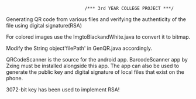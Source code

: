                                   /*** 3rd YEAR COLLEGE PROJECT ***/

Generating QR code from various files and verifying the authenticity of the file using digital signature(RSA)

For colored images use the ImgtoBlackandWhite.java to convert it to bitmap.

Modify the String object'filePath' in GenQR.java accordingly.

QRCodeScanner is the source for the android app. BarcodeScanner app by Zxing must be installed alongside this app.
The app can also be used to generate the public key and digital signature of local files that exist on the phone.

3072-bit key has been used to implement RSA!


